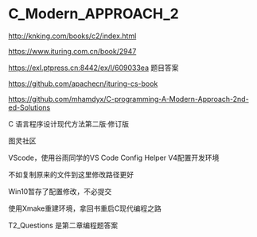 # C_Modern_APPROACH_2

http://knking.com/books/c2/index.html

https://www.ituring.com.cn/book/2947

https://exl.ptpress.cn:8442/ex/l/609033ea 题目答案

https://github.com/apachecn/ituring-cs-book

https://github.com/mhamdyx/C-programming-A-Modern-Approach-2nd-ed-Solutions

 C 语言程序设计现代方法第二版·修订版

 图灵社区

 VScode，使用谷雨同学的VS Code Config Helper V4配置开发环境

 不如复制原来的文件到这里修改路径更好

 Win10暂存了配置修改，不必提交

 使用Xmake重建环境，拿回书重启C现代编程之路  

 T2_Questions 是第二章编程题答案  
